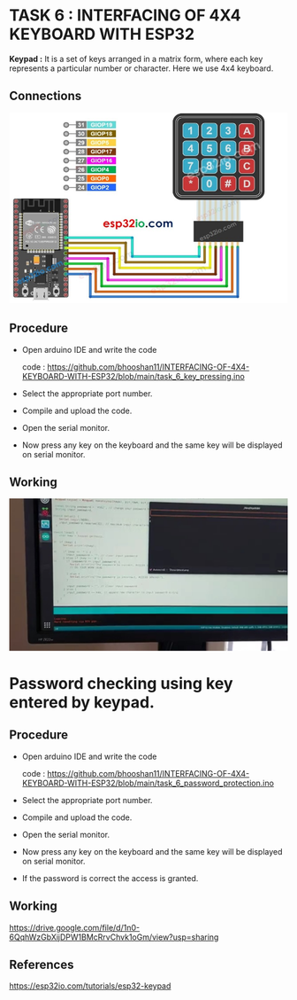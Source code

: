 # TASK 6 : INTERFACING OF 4X4 KEYBOARD WITH ESP32

**Keypad :** It is a set of keys arranged in a matrix form, where each key represents a particular number or character. Here we use 4x4 keyboard.

## Connections 
![this is an image](https://github.com/bhooshan11/INTERFACING-OF-4X4-KEYBOARD-WITH-ESP32/blob/main/keyboard%20connection.jpg)

## Procedure 
* Open arduino IDE and write the code

  code : https://github.com/bhooshan11/INTERFACING-OF-4X4-KEYBOARD-WITH-ESP32/blob/main/task_6_key_pressing.ino

*  Select the appropriate port number.
*  Compile and upload the code.
*  Open the serial monitor.
*  Now press any key on the keyboard and the same key will be displayed on serial monitor.

## Working
![](https://github.com/bhooshan11/INTERFACING-OF-4X4-KEYBOARD-WITH-ESP32/blob/main/key%20pressing.jpg)

# Password checking using key entered by keypad.

## Procedure 
* Open arduino IDE and write the code

  code : https://github.com/bhooshan11/INTERFACING-OF-4X4-KEYBOARD-WITH-ESP32/blob/main/task_6_password_protection.ino

*  Select the appropriate port number.
*  Compile and upload the code.
*  Open the serial monitor.
*  Now press any key on the keyboard and the same key will be displayed on serial monitor.
*  If the password is correct the access is granted.

## Working

https://drive.google.com/file/d/1n0-6QqhWzGbXijDPW1BMcRrvChvk1oGm/view?usp=sharing

## References

https://esp32io.com/tutorials/esp32-keypad 
